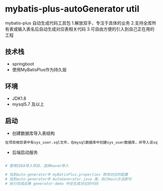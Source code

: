 
# mybatis-plus-autoGenerator util

mybatis-plus 自动生成代码工具包
1.解放双手，专注于具体的业务
2.支持全库所有表或输入表名后自动生成对应表相关代码
3.可自由方便的引入到自己正在用的工程

## 技术栈

- springboot
- 使用MyBatisPlus作为持久层

## 环境

- JDK1.8
- mysql5.7 及以上

## 启动

- 创建数据库导入表结构
```bash
在项目根目录中有sys_user.sql文件，在mysql数据库中创建sys_user数据库，并导入该sql文件即可。
```
- 后端启动服务

```bash

# 使用IDEA导入项目，选择maven导入

# 找到auto-generator中 myBatisPlus.properties 修改对应的配置
# 找到auto-generator中 AutoGenerator.java 类，执行main方法即可
# 执行完成后再 generator-demo 中会生成对应的代码

```